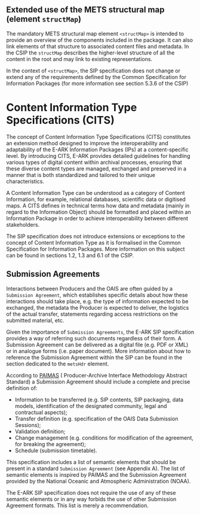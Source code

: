 ## Extended use of the METS structural map (element `structMap`)

The mandatory METS structural map element `<structMap>` is intended to provide an overview of the components included in the package. It can also link elements of that structure to associated content files and metadata. In the CSIP the `structMap` describes the higher-level structure of all the content in the root and may link to existing representations.

In the context of `<structMap>`, the SIP specification does not change or extend any of the requirements defined by the Common Specification for Information Packages (for more information see section 5.3.6 of the CSIP)

# Content Information Type Specifications (CITS)

The concept of Content Information Type Specifications (CITS) constitutes an extension method designed to improve the interoperability and adaptability of the E-ARK Information Packages (IPs) at a content-specific level. By introducing CITS, E-ARK provides detailed guidelines for handling various types of digital content within archival processes, ensuring that these diverse content types are managed, exchanged and preserved in a manner that is both standardized and tailored to their unique characteristics.

A Content Information Type can be understood as a category of Content Information, for example, relational databases, scientific data or digitised maps. A CITS defines in technical terms how data and metadata (mainly in regard to the Information Object) should be formatted and placed within an Information Package in order to achieve interoperability between different stakeholders.

The SIP specification does not introduce extensions or exceptions to the concept of Content Information Type as it is formalised in the Common Specification for Information Packages. More information on this subject can be found in sections 1.2, 1.3 and 6.1 of the CSIP.

## Submission Agreements

Interactions between Producers and the OAIS are often guided by a `Submission Agreement`, which establishes specific details about how these interactions should take place, e.g. the type of information expected to be exchanged, the metadata the Producer is expected to deliver, the logistics of the actual transfer, statements regarding access restrictions on the submitted material, etc.

Given the importance of `Submission Agreements`, the E-ARK SIP specification provides a way of referring such documents regardless of their form. A Submission Agreement can be delivered as a digital file (e.g. PDF or XML) or in analogue forms (i.e. paper document). More information about how to reference the Submission Agreement within the SIP can be found in the section dedicated to the `metsHdr` element.

According to [PAIMAS](https://public.ccsds.org/Pubs/651x0m1.pdf) ( Producer-Archive Interface Methodology Abstract Standard) a Submission Agreement should include a complete and precise definition of:

- Information to be transferred (e.g. SIP contents, SIP packaging, data models, identification of the designated community, legal and contractual aspects);
- Transfer definition (e.g. specification of the OAIS Data Submission Sessions);
- Validation definition;
- Change management (e.g. conditions for modification of the agreement, for breaking the agreement);
- Schedule (submission timetable).

This specification includes a list of semantic elements that should be present in a standard `Submission Agreement` (see Appendix A). The list of semantic elements is inspired by PAIMAS and the Submission Agreement provided by the National Oceanic and Atmospheric Administration (NOAA).

The E-ARK SIP specification does not require the use of any of these semantic elements or in any way forbids the use of other Submission Agreement formats. This list is merely a recommendation.

